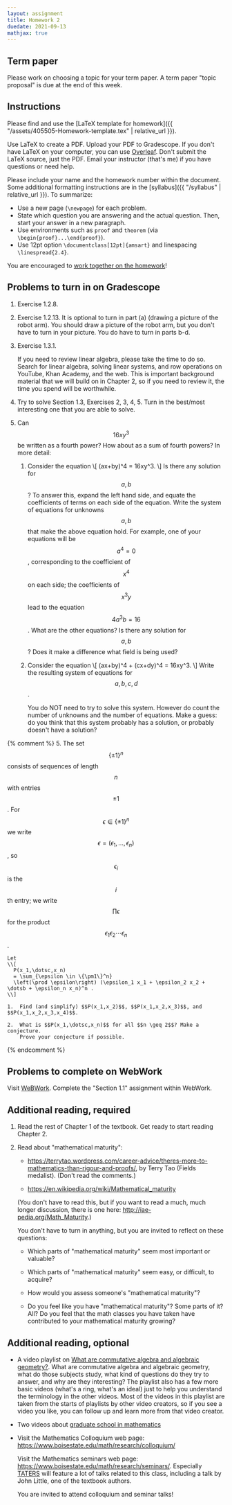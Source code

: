 ```yaml
---
layout: assignment
title: Homework 2
duedate: 2021-09-13
mathjax: true
---
```


## Term paper

Please work on choosing a topic for your term paper.
A term paper "topic proposal" is due at the end of this week.

## Instructions

Please find and use the [LaTeX template for homework]({{ "/assets/405505-Homework-template.tex" | relative_url }}).

Use LaTeX to create a PDF. Upload your PDF to Gradescope.
If you don't have LaTeX on your computer, you can use [Overleaf](https://overleaf.com).
Don't submit the LaTeX source, just the PDF.
Email your instructor (that's me) if you have questions or need help.

Please include your name and the homework number within the document.
Some additional formatting instructions are in the
[syllabus]({{ "/syllabus" | relative_url }}).
To summarize:

+ Use a new page (`\newpage`) for each problem.
+ State which question you are answering and the actual question.
  Then, start your answer in a new paragraph.
+ Use environments such as `proof` and `theorem`
  (via `\begin{proof}...\end{proof}`).
+ Use 12pt option `\documentclass[12pt]{amsart}` and linespacing `\linespread{2.4}`.


You are encouraged to [work together on the homework](https://zteitler.github.io/2021C-405/syllabus.html#a-note-on-collaboration)!


## Problems to turn in on Gradescope


1.  Exercise 1.2.8.

2.  Exercise 1.2.13. It is optional to turn in part (a) (drawing a picture of the robot arm).
    You should draw a picture of the robot arm, but you don't have to turn in your picture.
    You do have to turn in parts b-d.

3.  Exercise 1.3.1.
    
    If you need to review linear algebra, please take the time to do so.
    Search for linear algebra, solving linear systems, and row operations
    on YouTube, Khan Academy, and the web.
    This is important background material that we will build on in Chapter 2,
    so if you need to review it, the time you spend will be worthwhile.

4.  Try to solve Section 1.3, Exercises 2, 3, 4, 5.
    Turn in the best/most interesting one that you are able to solve.

5.  Can $$16xy^3$$ be written as a fourth power? How about as a sum of fourth powers?
    In more detail:
    
    1.  Consider the equation
        \\[ (ax+by)^4 = 16xy^3. \\]
        Is there any solution for $$a,b$$?
        To answer this, expand the left hand side,
        and equate the coefficients of terms on each side of the equation.
        Write the system of equations for unknowns $$a,b$$ that make the above equation hold.
        For example, one of your equations will be $$a^4=0$$, corresponding to the coefficient
        of $$x^4$$ on each side; the coefficients of $$x^3y$$ lead to the equation $$4a^3b = 16$$.
        What are the other equations? Is there any solution for $$a,b$$?
        Does it make a difference what field is being used?
    
    2.  Consider the equation
        \\[ (ax+by)^4 + (cx+dy)^4 = 16xy^3. \\]
        Write the resulting system of equations for $$a,b,c,d$$.
        
        You do NOT need to try to solve this system.
        However do count the number of unknowns and the number of equations.
        Make a guess: do you think that this system probably has a solution,
        or probably doesn't have a solution?


{% comment %}
5.  The set $$\{\pm1\}^n$$ consists of sequences of length $$n$$ with entries $$\pm1$$.
    For $$\epsilon \in \{\pm1\}^n$$ we write $$\epsilon = (\epsilon_1,\dotsc,\epsilon_n)$$,
    so $$\epsilon_i$$ is the $$i$$th entry;
    we write $$\prod \epsilon$$ for the product $$\epsilon_1 \epsilon_2 \dotsm \epsilon_n$$.
    
    Let
    \\[
      P(x_1,\dotsc,x_n)
      = \sum_{\epsilon \in \{\pm1\}^n}
      \left(\prod \epsilon\right) (\epsilon_1 x_1 + \epsilon_2 x_2 + \dotsb + \epsilon_n x_n)^n .
    \\]
    
    1.  Find (and simplify) $$P(x_1,x_2)$$, $$P(x_1,x_2,x_3)$$, and $$P(x_1,x_2,x_3,x_4)$$.
    
    2.  What is $$P(x_1,\dotsc,x_n)$$ for all $$n \geq 2$$? Make a conjecture.
        Prove your conjecture if possible.
{% endcomment %}


## Problems to complete on WebWork

Visit [WeBWork](https://calculus.boisestate.edu/webwork2).
Complete the "Section 1.1" assignment within WebWork.


## Additional reading, required

1.  Read the rest of Chapter 1 of the textbook. Get ready to start reading Chapter 2.

2.  Read about "mathematical maturity":
    
    + <https://terrytao.wordpress.com/career-advice/theres-more-to-mathematics-than-rigour-and-proofs/>,
      by Terry Tao (Fields medalist).
      (Don't read the comments.)
      
    + <https://en.wikipedia.org/wiki/Mathematical_maturity>
    
    (You don't have to read this, but if you want to read a much, much longer discussion,
    there is one here: <http://iae-pedia.org/Math_Maturity>.)
    
    You don't have to turn in anything, but you are invited to reflect on these questions:
    
    + Which parts of "mathematical maturity" seem most important or valuable?
    
    + Which parts of "mathematical maturity" seem easy, or difficult, to acquire?
    
    + How would you assess someone's "mathematical maturity"?
    
    + Do you feel like you have "mathematical maturity"?
      Some parts of it? All?
      Do you feel that the math classes you have taken have contributed to
      your mathematical maturity growing?


## Additional reading, optional

+   A video playlist on [What are commutative algebra and algebraic geometry?](https://youtube.com/playlist?list=PL098oyLjkc7p__6t2COpfetDuhVsA3WCJ).
    What are commutative algebra and algebraic geometry,
    what do those subjects study, what kind of questions do they try to answer,
    and why are they interesting?
    The playlist also has a few more basic videos (what's a ring, what's an ideal)
    just to help you understand the terminology in the other videos.
    Most of the videos in this playlist are taken from the starts of playlists by other video creators,
    so if you see a video you like, you can follow up and learn more from that video creator.

+   Two videos about [graduate school in mathematics](https://youtube.com/playlist?list=PL098oyLjkc7q5QkD_bIuzT2s5HKim4qrJ)

+   Visit the Mathematics Colloquium web page: <https://www.boisestate.edu/math/research/colloquium/>

    Visit the Mathematics seminars web page: <https://www.boisestate.edu/math/research/seminars/>.
    Especially [TATERS](https://sites.google.com/boisestate.edu/taters/)
    will feature a lot of talks related to this class, including a talk by John Little, one of the textbook authors.

    You are invited to attend colloquium and seminar talks!

